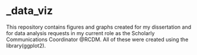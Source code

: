 # _data_viz
This repository contains figures and graphs created for my dissertation and for data analysis requests in my current role as the Scholarly Communications Coordinator @RCDM. All of these were created using the library(ggplot2).

